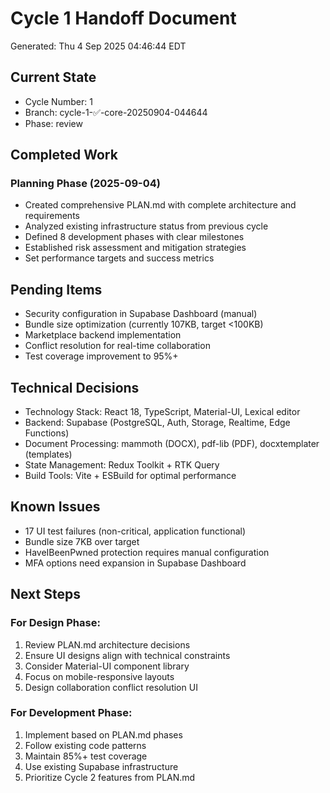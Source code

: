 # Cycle 1 Handoff Document

Generated: Thu  4 Sep 2025 04:46:44 EDT

## Current State
- Cycle Number: 1
- Branch: cycle-1-✅-core-20250904-044644
- Phase: review

## Completed Work
<!-- Updated by each agent as they complete their phase -->
### Planning Phase (2025-09-04)
- Created comprehensive PLAN.md with complete architecture and requirements
- Analyzed existing infrastructure status from previous cycle
- Defined 8 development phases with clear milestones
- Established risk assessment and mitigation strategies
- Set performance targets and success metrics

## Pending Items
<!-- Items that need attention in the next phase or cycle -->
- Security configuration in Supabase Dashboard (manual)
- Bundle size optimization (currently 107KB, target <100KB)
- Marketplace backend implementation
- Conflict resolution for real-time collaboration
- Test coverage improvement to 95%+

## Technical Decisions
<!-- Important technical decisions made during this cycle -->
- Technology Stack: React 18, TypeScript, Material-UI, Lexical editor
- Backend: Supabase (PostgreSQL, Auth, Storage, Realtime, Edge Functions)
- Document Processing: mammoth (DOCX), pdf-lib (PDF), docxtemplater (templates)
- State Management: Redux Toolkit + RTK Query
- Build Tools: Vite + ESBuild for optimal performance

## Known Issues
<!-- Issues discovered but not yet resolved -->
- 17 UI test failures (non-critical, application functional)
- Bundle size 7KB over target
- HaveIBeenPwned protection requires manual configuration
- MFA options need expansion in Supabase Dashboard

## Next Steps
<!-- Clear action items for the next agent/cycle -->
### For Design Phase:
1. Review PLAN.md architecture decisions
2. Ensure UI designs align with technical constraints
3. Consider Material-UI component library
4. Focus on mobile-responsive layouts
5. Design collaboration conflict resolution UI

### For Development Phase:
1. Implement based on PLAN.md phases
2. Follow existing code patterns
3. Maintain 85%+ test coverage
4. Use existing Supabase infrastructure
5. Prioritize Cycle 2 features from PLAN.md

